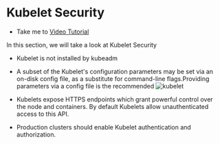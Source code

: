# Kubelet Security

  - Take me to [Video Tutorial](https://kodekloud.com/topic/kubelet-security/)
  
In this section, we will take a look at Kubelet Security

  - Kubelet is not installed by kubeadm
  - A subset of the Kubelet's configuration parameters may be set via an on-disk config file, as a substitute for command-line flags.Providing parameters via a config file is the recommended
    ![kubelet](../../images/kubeletConfig.png)

  - Kubelets expose HTTPS endpoints which grant powerful control over the node and containers. By default Kubelets allow unauthenticated access to this API.

  - Production clusters should enable Kubelet authentication and authorization.
